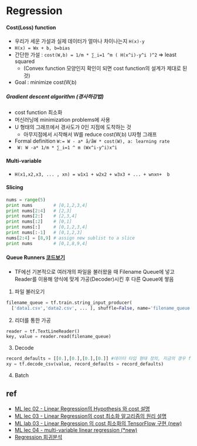 # Regression

#### Cost(Loss) function
- 우리가 세운 가설과 실제 데이터가 얼마나 차이나는지 ```H(x)-y```
- ```H(x) = Wx + b, b=bias```
- 간단한 가설 : ```cost(W,b) = 1/m * ∑_i=1 ^m ( H(x^i)-y^i )^2``` => least squared
  - (Convex function 모양인지 확인이 되면 cost function의 설계가 제대로 된 것)
- Goal : minimize cost(W,b) 

##### Gradient descent algorithm (경사하강법)
- cost function 최소화
- 머신러닝에 minimization problems에 사용
- U 형태의 그래프에서 경사도가 0인 지점에 도착하는 것
  - 아무지점에서 시작해서 W를 reduce cost(W,b) U자형 그래프
 - Formal definition ```W:= W - a* å/åW * cost(W), a: learning rate```
  - ``` W: W -a* 1/m * ∑_i=1 ^ m (Wx^i-y^i)x^i```

#### Multi-variable
- ```H(x1,x2,x3, ... , xn) = w1x1 + w2x2 + w3x3 + ... + wnxn+  b``` 

#### Slicing
```python
nums = range(5)
print nums        # [0,1,2,3,4]
print nums[2:4]   # [2,3]
print nums[2:]    # [2,3,4]
print nums[:2]    # [0,1]
print nums[:]     # [0,1,2,3,4]
print nums[:-1]   # [0,1,2,3]
nums[2:4] = [8,9] # assign new sublist to a slice
print nums        # [0,1,8,9,4]

```
#### Queue Runners [코드보기](https://github.com/iamwooki/ML/blob/master/1.%20Linear%20Regression/tf_MultiVariableFileLoadUsingReader.ipynb)
- TF에선 기본적으로 여러개의 파일을 불러왔을 때 Filename Queue에 넣고 Reader를 이용해 양식에 맞게 가공(Decoder)시킨 후 다른 Queue에 쌓음
1. 파일 불러오기
```python
filename_queue = tf.train.string_input_producer(
  ['data1.csv','data2.csv', ... ], shuffle=False, name='filename_queue')
  ```
2. 리더를 통한 가공
```python
reader = tf.TextLineReader()
key, value = reader.read(filename_queue)
```
3. Decode
```python
record_defaults = [[0.],[0.],[0.],[0.]] #데이터 타입 형태 정의, 지금의 경우 float
xy = tf.decode_csv(value, record_defaults = record_defaults)
```
4. Batch

## ref
- [ML lec 02 - Linear Regression의 Hypothesis 와 cost 설명](https://www.youtube.com/watch?v=Hax03rCn3UI)
- [ML lec 03 - Linear Regression의 cost 최소화 알고리즘의 원리 설명](https://www.youtube.com/watch?v=TxIVr-nk1so)
- [ML lab 03 - Linear Regression 의 cost 최소화의 TensorFlow 구현 (new)](https://youtube.com/watch?v=Y0EF9VqRuEA)
- [ML lec 04 - multi-variable linear regression (*new)](https://www.youtube.com/watch?v=kPxpJY6fRkY&t=15s)
- [Regression 회귀분석](http://commres.net/wiki/regression)
